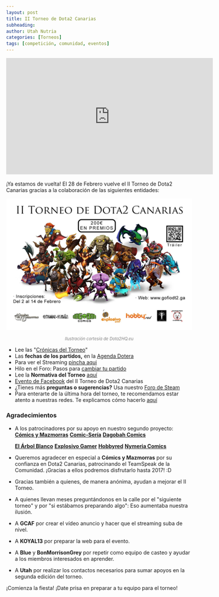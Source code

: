 ```yaml
---
layout: post
title: II Torneo de Dota2 Canarias
subheading: 
author: Utah Nutria
categories: [Torneos]
tags: [competición, comunidad, eventos]
---
```

<iframe width="560" height="315" src="https://www.youtube-nocookie.com/embed/mKx31yp72gA" title="YouTube video player" frameborder="0" allow="accelerometer; autoplay; clipboard-write; encrypted-media; gyroscope; picture-in-picture" allowfullscreen></iframe><br/>

¡Ya estamos de vuelta! El 28 de Febrero vuelve el II Torneo de Dota2 Canarias gracias a la colaboración de las siguientes entidades:

![](/assets/images/posts/Cartel-final-3-patrocinadores-P.jpg)

<p style="color:gray; font-size:80%;" align="center"><i>Ilustración cortesía de Dota2HQ.eu</i></p>

* Lee las "[Crónicas del Torneo](/cronicas-ii-torneo)"
* Las **fechas de los partidos,** en la [Agenda Dotera](/calendario)
* Para ver el Streaming [pincha aqui](/streaming-ii-torneo)
* Hilo en el Foro: Pasos para [cambiar tu partido](http://bit.ly/1ozDqhX)
* Lee la **Normativa del Torneo** [aquí](/normativa-ii-torneo-gofiodt2)
* [Evento de Facebook](https://www.facebook.com/events/628276977312505/) del II Torneo de Dota2 Canarias
* ¿Tienes más **preguntas o sugerencias?** Usa nuestro [Foro de Steam](http://steamcommunity.com/groups/gofiodt2/discussions/5/)
* Para enterarte de la última hora del torneo, te recomendamos estar atento a nuestras redes. Te explicamos cómo hacerlo [aquí](/unete)

### Agradecimientos

* A los patrocinadores por su apoyo en nuestro segundo proyecto:
    **[Cómics y Mazmorras](https://es-es.facebook.com/Comicsymazmorras/)**
    [**Comic-Sería**](https://es-es.facebook.com/Comic-Ser%C3%ADa-113688985378806/)
    **[Dagobah Comics](https://www.facebook.com/la.laguna.dagobah.comics/timeline)**

    **[El Árbol Blanco](http://www.elarbolblanco.com/)**
    **[Explosivo Gamer](http://explosivogamer.es/)**
    **[Hobbyred](http://www.hobbyred.net/view/hobby2.php?ID=1058)**
    **[Nymeria Comics](http://www.nymeriacomics.es/)**
* Queremos agradecer en especial a **Cómics y Mazmorras** por su confianza en Dota2 Canarias, patrocinando el TeamSpeak de la Comunidad. ¡Gracias a ellos podremos disfrutarlo hasta 2017! :D
* Gracias también a quienes, de manera anónima, ayudan a mejorar el II Torneo.
* A quienes llevan meses preguntándonos en la calle por el "siguiente torneo" y por "si estábamos preparando algo": Eso aumentaba nuestra ilusión.
* A **GCAF** por crear el vídeo anuncio y hacer que el streaming suba de nivel.
* A **KOYAL13** por preparar la web para el evento.
* A **Blue** y **BonMorrisonGrey** por repetir como equipo de casteo y ayudar a los miembros interesados en aprender.
* A **Utah** por realizar los contactos necesarios para sumar apoyos en la segunda edición del torneo.

¡Comienza la fiesta! ¡Date prisa en preparar a tu equipo para el torneo!
